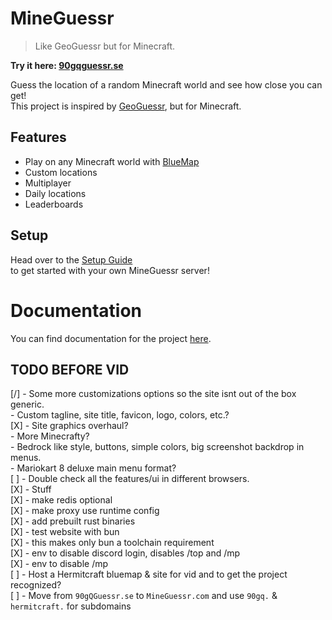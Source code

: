 # MineGuessr

> Like GeoGuessr but for Minecraft.

**Try it here: [90gqguessr.se](https://90gqguessr.se)**

Guess the location of a random Minecraft world and see how close you can get!  
This project is inspired by [GeoGuessr](https://www.geoguessr.com/), but for Minecraft.  

## Features
- Play on any Minecraft world with [BlueMap](https://bluemap.bluecolored.de/)
- Custom locations
- Multiplayer
- Daily locations
- Leaderboards

## Setup

Head over to the [Setup Guide](https://docs.90gqguessr.se/guide/)  
to get started with your own MineGuessr server!  

# Documentation

You can find documentation for the project [here](https://docs.90gqguessr.se).

## TODO BEFORE VID
[/] - Some more customizations options so the site isnt out of the box generic.  
      - Custom tagline, site title, favicon, logo, colors, etc.?  
[X] - Site graphics overhaul?  
      - More Minecrafty?  
      - Bedrock like style, buttons, simple colors, big screenshot backdrop in menus.  
      - Mariokart 8 deluxe main menu format?  
[ ] - Double check all the features/ui in different browsers.  
[X] - Stuff  
      [X] - make redis optional  
      [X] - make proxy use runtime config  
      [X] - add prebuilt rust binaries  
      [X] - test website with bun  
      [X] - this makes only bun a toolchain requirement  
      [X] - env to disable discord login, disables /top and /mp    
      [X] - env to disable /mp  
[ ] - Host a Hermitcraft bluemap & site for vid and to get the project recognized?    
[ ] - Move from `90gQGuessr.se` to `MineGuessr.com` and use `90gq.` & `hermitcraft.` for subdomains  